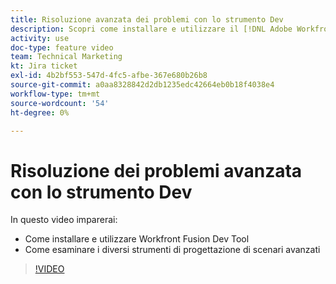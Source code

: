 ```yaml
---
title: Risoluzione avanzata dei problemi con lo strumento Dev
description: Scopri come installare e utilizzare il [!DNL Adobe Workfront Fusion Dev Tool]e controlla i diversi strumenti avanzati di progettazione dello scenario che include.
activity: use
doc-type: feature video
team: Technical Marketing
kt: Jira ticket
exl-id: 4b2bf553-547d-4fc5-afbe-367e680b26b8
source-git-commit: a0aa8328842d2db1235edc42664eb0b18f4038e4
workflow-type: tm+mt
source-wordcount: '54'
ht-degree: 0%

---
```


# Risoluzione dei problemi avanzata con lo strumento Dev

In questo video imparerai:

* Come installare e utilizzare Workfront Fusion Dev Tool
* Come esaminare i diversi strumenti di progettazione di scenari avanzati

>[!VIDEO](https://video.tv.adobe.com/v/335302/?quality=12)
